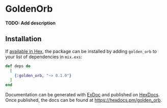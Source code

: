 # GoldenOrb

**TODO: Add description**

## Installation

If [available in Hex](https://hex.pm/docs/publish), the package can be installed
by adding `golden_orb` to your list of dependencies in `mix.exs`:

```elixir
def deps do
  [
    {:golden_orb, "~> 0.1.0"}
  ]
end
```

Documentation can be generated with [ExDoc](https://github.com/elixir-lang/ex_doc)
and published on [HexDocs](https://hexdocs.pm). Once published, the docs can
be found at <https://hexdocs.pm/golden_orb>.

